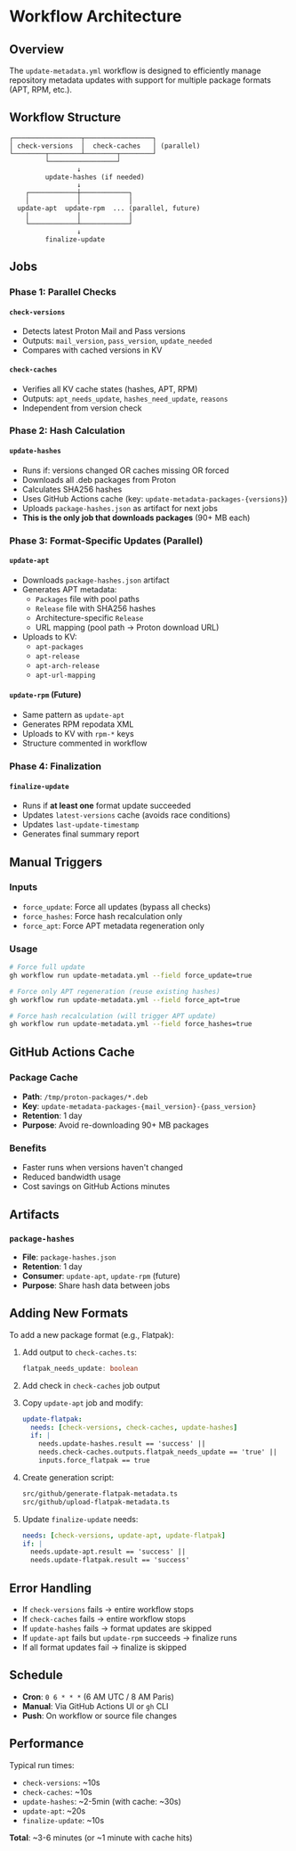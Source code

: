 # Workflow Architecture

## Overview

The `update-metadata.yml` workflow is designed to efficiently manage repository metadata updates with support for multiple package formats (APT, RPM, etc.).

## Workflow Structure

```
┌─────────────────┬─────────────────┐
│ check-versions  │  check-caches   │ (parallel)
└────────┬────────┴────────┬────────┘
         └─────────────────┘
                 ↓
         update-hashes (if needed)
                 ↓
    ┌────────────┼────────────┐
    │            │            │
  update-apt  update-rpm  ... (parallel, future)
    │            │            │
    └────────────┴────────────┘
                 ↓
         finalize-update
```

## Jobs

### Phase 1: Parallel Checks

#### `check-versions`
- Detects latest Proton Mail and Pass versions
- Outputs: `mail_version`, `pass_version`, `update_needed`
- Compares with cached versions in KV

#### `check-caches`
- Verifies all KV cache states (hashes, APT, RPM)
- Outputs: `apt_needs_update`, `hashes_need_update`, `reasons`
- Independent from version check

### Phase 2: Hash Calculation

#### `update-hashes`
- Runs if: versions changed OR caches missing OR forced
- Downloads all .deb packages from Proton
- Calculates SHA256 hashes
- Uses GitHub Actions cache (key: `update-metadata-packages-{versions}`)
- Uploads `package-hashes.json` as artifact for next jobs
- **This is the only job that downloads packages** (90+ MB each)

### Phase 3: Format-Specific Updates (Parallel)

#### `update-apt`
- Downloads `package-hashes.json` artifact
- Generates APT metadata:
  - `Packages` file with pool paths
  - `Release` file with SHA256 hashes
  - Architecture-specific `Release`
  - URL mapping (pool path → Proton download URL)
- Uploads to KV:
  - `apt-packages`
  - `apt-release`
  - `apt-arch-release`
  - `apt-url-mapping`

#### `update-rpm` (Future)
- Same pattern as `update-apt`
- Generates RPM repodata XML
- Uploads to KV with `rpm-*` keys
- Structure commented in workflow

### Phase 4: Finalization

#### `finalize-update`
- Runs if **at least one** format update succeeded
- Updates `latest-versions` cache (avoids race conditions)
- Updates `last-update-timestamp`
- Generates final summary report

## Manual Triggers

### Inputs

- `force_update`: Force all updates (bypass all checks)
- `force_hashes`: Force hash recalculation only
- `force_apt`: Force APT metadata regeneration only

### Usage

```bash
# Force full update
gh workflow run update-metadata.yml --field force_update=true

# Force only APT regeneration (reuse existing hashes)
gh workflow run update-metadata.yml --field force_apt=true

# Force hash recalculation (will trigger APT update)
gh workflow run update-metadata.yml --field force_hashes=true
```

## GitHub Actions Cache

### Package Cache
- **Path**: `/tmp/proton-packages/*.deb`
- **Key**: `update-metadata-packages-{mail_version}-{pass_version}`
- **Retention**: 1 day
- **Purpose**: Avoid re-downloading 90+ MB packages

### Benefits
- Faster runs when versions haven't changed
- Reduced bandwidth usage
- Cost savings on GitHub Actions minutes

## Artifacts

### `package-hashes`
- **File**: `package-hashes.json`
- **Retention**: 1 day
- **Consumer**: `update-apt`, `update-rpm` (future)
- **Purpose**: Share hash data between jobs

## Adding New Formats

To add a new package format (e.g., Flatpak):

1. Add output to `check-caches.ts`:
   ```typescript
   flatpak_needs_update: boolean
   ```

2. Add check in `check-caches` job output

3. Copy `update-apt` job and modify:
   ```yaml
   update-flatpak:
     needs: [check-versions, check-caches, update-hashes]
     if: |
       needs.update-hashes.result == 'success' ||
       needs.check-caches.outputs.flatpak_needs_update == 'true' ||
       inputs.force_flatpak == true
   ```

4. Create generation script:
   ```bash
   src/github/generate-flatpak-metadata.ts
   src/github/upload-flatpak-metadata.ts
   ```

5. Update `finalize-update` needs:
   ```yaml
   needs: [check-versions, update-apt, update-flatpak]
   if: |
     needs.update-apt.result == 'success' ||
     needs.update-flatpak.result == 'success'
   ```

## Error Handling

- If `check-versions` fails → entire workflow stops
- If `check-caches` fails → entire workflow stops
- If `update-hashes` fails → format updates are skipped
- If `update-apt` fails but `update-rpm` succeeds → finalize runs
- If all format updates fail → finalize is skipped

## Schedule

- **Cron**: `0 6 * * *` (6 AM UTC / 8 AM Paris)
- **Manual**: Via GitHub Actions UI or `gh` CLI
- **Push**: On workflow or source file changes

## Performance

Typical run times:
- `check-versions`: ~10s
- `check-caches`: ~10s
- `update-hashes`: ~2-5min (with cache: ~30s)
- `update-apt`: ~20s
- `finalize-update`: ~10s

**Total**: ~3-6 minutes (or ~1 minute with cache hits)
